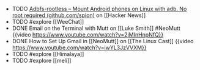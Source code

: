 - TODO [Adbfs-rootless – Mount Android phones on Linux with adb. No root required (github.com/spion)](https://news.ycombinator.com/item?id=41219080) on [[Hacker News]]
- TODO #explore [[WeeChat]]
- DONE Email on the Terminal with Mutt on [[Luke Smith]] #NeoMutt
  {{video https://www.youtube.com/watch?v=2jMInHnpNfQ}}
- DONE How to Set Up Gmail in [[NeoMutt]] on [[The Linux Cast]]
  {{video https://www.youtube.com/watch?v=iwYL3JzVVXM}}
- TODO #explore [[Himalaya]]
- TODO #explore [[meli]]